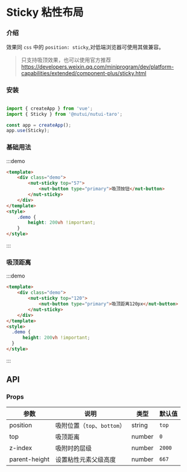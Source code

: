 # Sticky 粘性布局

### 介绍

效果同 `css` 中的 `position: sticky`,对低端浏览器可使用其做兼容。

> 只支持吸顶效果，也可以使用官方推荐 https://developers.weixin.qq.com/miniprogram/dev/platform-capabilities/extended/component-plus/sticky.html

### 安装

```javascript

import { createApp } from 'vue';
import { Sticky } from '@nutui/nutui-taro';

const app = createApp();
app.use(Sticky);
```

### 基础用法

:::demo

```html
<template>
    <div class="demo">
        <nut-sticky top="57">
            <nut-button type="primary">吸顶按钮</nut-button>
        </nut-sticky>
    </div>
</template>
<style>
    .demo {
        height: 200vh !important;
    }
</style>
```

:::

### 吸顶距离

:::demo

```html
<template>
    <div class="demo">
        <nut-sticky top="120">
            <nut-button type="primary">吸顶距离120px</nut-button>
        </nut-sticky>
    </div>
</template>
<style>
  .demo {
      height: 200vh !important;
  }
</style>
```

:::

## API

### Props

| 参数         | 说明                             | 类型   | 默认值           |
|--------------|----------------------------------|--------|------------------|
| position         | 吸附位置（`top`、`bottom`）               | string | `top`                |
| top         | 吸顶距离               | number | `0`                |
| z-index         | 吸附时的层级               | number | `2000`               |
| parent-height         | 设置粘性元素父级高度               | number | `667`               |

